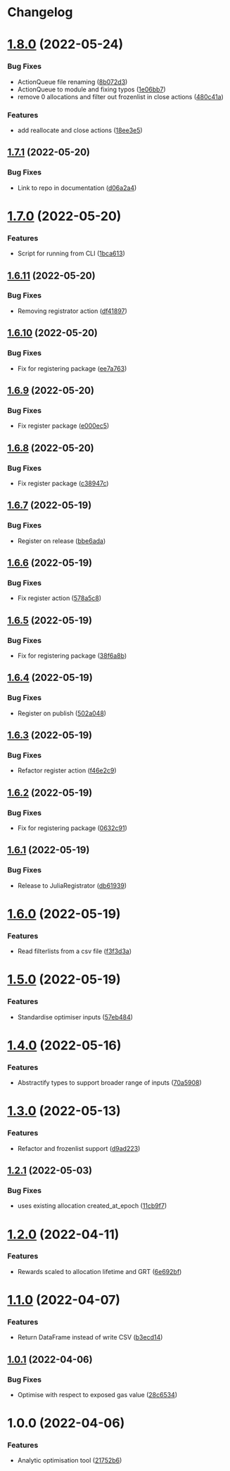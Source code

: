 # Changelog

# [1.8.0](https://github.com/graphprotocol/AllocationOpt.jl/compare/v1.7.1...v1.8.0) (2022-05-24)


### Bug Fixes

* ActionQueue file renaming ([8b072d3](https://github.com/graphprotocol/AllocationOpt.jl/commit/8b072d33c49867f809d8eac5131f4af2cccdecf8))
* ActionQueue to module and fixing typos ([1e06bb7](https://github.com/graphprotocol/AllocationOpt.jl/commit/1e06bb7ecefe18c96c15f82e4fd4a970dbc3f531))
* remove 0 allocations and filter out frozenlist in close actions ([480c41a](https://github.com/graphprotocol/AllocationOpt.jl/commit/480c41a79322a51d580f1ca5155b445fa11cc38e))


### Features

* add reallocate and close actions ([18ee3e5](https://github.com/graphprotocol/AllocationOpt.jl/commit/18ee3e54293d2955558aa6100bcb0a9f0e37f010))

## [1.7.1](https://github.com/graphprotocol/AllocationOpt.jl/compare/v1.7.0...v1.7.1) (2022-05-20)


### Bug Fixes

* Link to repo in documentation ([d06a2a4](https://github.com/graphprotocol/AllocationOpt.jl/commit/d06a2a47788721971673c5be1a459601564b0e9a))

# [1.7.0](https://github.com/graphprotocol/AllocationOpt.jl/compare/v1.6.11...v1.7.0) (2022-05-20)


### Features

* Script for running from CLI ([1bca613](https://github.com/graphprotocol/AllocationOpt.jl/commit/1bca613495091f1f902bea722759480ead822202))

## [1.6.11](https://github.com/graphprotocol/AllocationOpt.jl/compare/v1.6.10...v1.6.11) (2022-05-20)


### Bug Fixes

* Removing registrator action ([df41897](https://github.com/graphprotocol/AllocationOpt.jl/commit/df41897047699ca422f2416c107389e9a5dc3bc4))

## [1.6.10](https://github.com/graphprotocol/AllocationOpt.jl/compare/v1.6.9...v1.6.10) (2022-05-20)


### Bug Fixes

* Fix for registering package ([ee7a763](https://github.com/graphprotocol/AllocationOpt.jl/commit/ee7a763301ba4ae9ea8462e6ac87ae64d3b429be))

## [1.6.9](https://github.com/graphprotocol/AllocationOpt.jl/compare/v1.6.8...v1.6.9) (2022-05-20)


### Bug Fixes

* Fix register package ([e000ec5](https://github.com/graphprotocol/AllocationOpt.jl/commit/e000ec513c6d33ae192db7cb6e6d18ff21e7a3a9))

## [1.6.8](https://github.com/graphprotocol/AllocationOpt.jl/compare/v1.6.7...v1.6.8) (2022-05-20)


### Bug Fixes

* Fix register package ([c38947c](https://github.com/graphprotocol/AllocationOpt.jl/commit/c38947c63368349cbea79ce331d996f071fe0fff))

## [1.6.7](https://github.com/graphprotocol/AllocationOpt.jl/compare/v1.6.6...v1.6.7) (2022-05-19)


### Bug Fixes

* Register on release ([bbe6ada](https://github.com/graphprotocol/AllocationOpt.jl/commit/bbe6adab631768a93efb8c927385701c35eb2cf2))

## [1.6.6](https://github.com/graphprotocol/AllocationOpt.jl/compare/v1.6.5...v1.6.6) (2022-05-19)


### Bug Fixes

* Fix register action ([578a5c8](https://github.com/graphprotocol/AllocationOpt.jl/commit/578a5c849e380eb738e0bc95e7544a14a7528f4f))

## [1.6.5](https://github.com/graphprotocol/AllocationOpt.jl/compare/v1.6.4...v1.6.5) (2022-05-19)


### Bug Fixes

* Fix for registering package ([38f6a8b](https://github.com/graphprotocol/AllocationOpt.jl/commit/38f6a8b9ecd098fcd1e4f26b7d0b2377aa3688e2))

## [1.6.4](https://github.com/graphprotocol/AllocationOpt.jl/compare/v1.6.3...v1.6.4) (2022-05-19)


### Bug Fixes

* Register on publish ([502a048](https://github.com/graphprotocol/AllocationOpt.jl/commit/502a0482e02d8b5cf959c86f001f8fab20ead597))

## [1.6.3](https://github.com/graphprotocol/AllocationOpt.jl/compare/v1.6.2...v1.6.3) (2022-05-19)


### Bug Fixes

* Refactor register action ([f46e2c9](https://github.com/graphprotocol/AllocationOpt.jl/commit/f46e2c98c023d2be24a3e208f95e7904559f2dcd))

## [1.6.2](https://github.com/graphprotocol/AllocationOpt.jl/compare/v1.6.1...v1.6.2) (2022-05-19)


### Bug Fixes

* Fix for registering package ([0632c91](https://github.com/graphprotocol/AllocationOpt.jl/commit/0632c916490ba2ea937bbc36e7a65b0c685380e8))

## [1.6.1](https://github.com/graphprotocol/AllocationOpt.jl/compare/v1.6.0...v1.6.1) (2022-05-19)


### Bug Fixes

* Release to JuliaRegistrator ([db61939](https://github.com/graphprotocol/AllocationOpt.jl/commit/db61939eb7ebad428792395c8317c12695c246f2))

# [1.6.0](https://github.com/graphprotocol/AllocationOpt.jl/compare/v1.5.0...v1.6.0) (2022-05-19)


### Features

* Read filterlists from a csv file ([f3f3d3a](https://github.com/graphprotocol/AllocationOpt.jl/commit/f3f3d3a7fd1a1e0a11ace746a50028c795a09ea3))

# [1.5.0](https://github.com/graphprotocol/AllocationOpt.jl/compare/v1.4.0...v1.5.0) (2022-05-19)


### Features

* Standardise optimiser inputs ([57eb484](https://github.com/graphprotocol/AllocationOpt.jl/commit/57eb48463a5c0c2375af0acbeba7ad39592b7198))

# [1.4.0](https://github.com/graphprotocol/AllocationOpt.jl/compare/v1.3.0...v1.4.0) (2022-05-16)


### Features

* Abstractify types to support broader range of inputs ([70a5908](https://github.com/graphprotocol/AllocationOpt.jl/commit/70a59082985cf61bb41c1ef425abb2c6cfb1f0f4))

# [1.3.0](https://github.com/graphprotocol/AllocationOpt.jl/compare/v1.2.1...v1.3.0) (2022-05-13)


### Features

* Refactor and frozenlist support ([d9ad223](https://github.com/graphprotocol/AllocationOpt.jl/commit/d9ad22389db14743c8d3952080a518006dbc554a))

## [1.2.1](https://github.com/graphprotocol/AllocationOpt.jl/compare/v1.2.0...v1.2.1) (2022-05-03)


### Bug Fixes

* uses existing allocation created_at_epoch ([11cb9f7](https://github.com/graphprotocol/AllocationOpt.jl/commit/11cb9f7cc2cba39cf42c24b00e7512a043fa4ded))

# [1.2.0](https://github.com/graphprotocol/AllocationOpt.jl/compare/v1.1.0...v1.2.0) (2022-04-11)


### Features

* Rewards scaled to allocation lifetime and GRT ([6e692bf](https://github.com/graphprotocol/AllocationOpt.jl/commit/6e692bf187ac3c460be3af86b7d3985dcb635ed5))

# [1.1.0](https://github.com/graphprotocol/AllocationOpt.jl/compare/v1.0.1...v1.1.0) (2022-04-07)


### Features

* Return DataFrame instead of write CSV ([b3ecd14](https://github.com/graphprotocol/AllocationOpt.jl/commit/b3ecd149f98bb5b8579c23edbbfa2d440873a43e))

## [1.0.1](https://github.com/graphprotocol/AllocationOpt.jl/compare/v1.0.0...v1.0.1) (2022-04-06)


### Bug Fixes

* Optimise with respect to exposed gas value ([28c6534](https://github.com/graphprotocol/AllocationOpt.jl/commit/28c653429f15fbe1f68af16e9f2b50aac7411293))

# 1.0.0 (2022-04-06)


### Features

* Analytic optimisation tool ([21752b6](https://github.com/graphprotocol/AllocationOpt.jl/commit/21752b65942ad81eb941ffd763aefe21d81c11d0))
